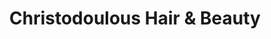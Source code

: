 ---
title: "Christodoulous Hair & Beauty"
url: /birmingham/christodoulous-hair-and-beauty/
shop: hairdresser
---